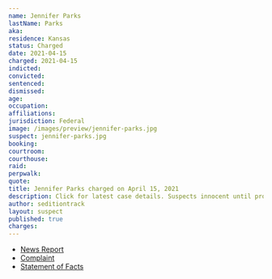 ```yaml
---
name: Jennifer Parks
lastName: Parks
aka:
residence: Kansas
status: Charged
date: 2021-04-15
charged: 2021-04-15
indicted:
convicted: 
sentenced: 
dismissed: 
age:
occupation:
affiliations:
jurisdiction: Federal
image: /images/preview/jennifer-parks.jpg
suspect: jennifer-parks.jpg
booking:
courtroom:
courthouse:
raid:
perpwalk:
quote:
title: Jennifer Parks charged on April 15, 2021
description: Click for latest case details. Suspects innocent until proven guilty.
author: seditiontrack
layout: suspect
published: true
charges:
---
```

- [News Report](https://www.msn.com/en-us/news/us/two-kansas-women-arrested-in-jan-6-capitol-riot/ar-BB1g2yEp)
- [Complaint](https://www.justice.gov/usao-dc/case-multi-defendant/file/1389181/download)
- [Statement of Facts](https://www.justice.gov/usao-dc/case-multi-defendant/file/1389186/download)
